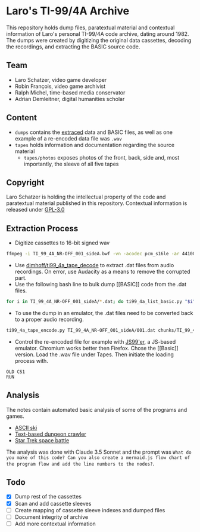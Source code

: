 # Laro's TI-99/4A Archive

This repository holds dump files, paratextual material and contextual information of Laro's personal TI-99/4A code archive, dating around 1982. The dumps were created by digitizing the original data cassettes, decoding the recordings, and extracting the BASIC source code.


## Team

- Laro Schatzer, video game developer
- Robin François, video game archivist
- Ralph Michel, time-based media conservator
- Adrian Demleitner, digital humanities scholar


## Content
- `dumps` contains the [extraced](#Extraction-Process) data and BASIC files, as well as one example of a re-encoded data file was `.wav`
- `tapes` holds information and documentation regarding the source material
    - `tapes/photos` exposes photos of the front, back, side and, most importantly, the sleeve of all five tapes


## Copyright

Laro Schatzer is holding the intellectual property of the code and paratextual material published in this repository. Contextual information is released under [GPL-3.0](LICENSE)


## Extraction Process

- Digitize cassettes to 16-bit signed wav

```bash
ffmpeg -i TI_99_4A_NR-OFF_001_sideA.bwf -vn -acodec pcm_s16le -ar 44100 -ac 2 TI_99_4A_NR-OFF_0051_sideA.wav
```

- Use  [dimhoff/ti99_4a_tape_decode](https://github.com/dimhoff/ti99_4a_tape_decode) to extract .dat files from audio recordings. On error, use Audacity as a means to remove the corrupted part.
- Use the following bash line to bulk dump [[BASIC]] code from the .dat files.

```bash
for i in TI_99_4A_NR-OFF_001_sideA/*.dat; do ti99_4a_list_basic.py "$i" > "${i/dat/bas}"; done
```

- To use the dump in an emulator, the .dat files need to be converted back to a proper audio recording.

```bash
ti99_4a_tape_encode.py TI_99_4A_NR-OFF_001_sideA/001.dat chunks/TI_99_4A_NR-OFF_001_sideA/001.wav
```

- Control the re-encoded file for example with [JS99'er](https://js99er.net/), a JS-based emulator. Chromium works better then Firefox. Chose the [[Basic]] version. Load the .wav file under Tapes. Then initiate the loading process with.

```basic
OLD CS1
RUN
```

## Analysis
The notes contain automated basic analysis of some of the programs and games.

- [ASCII ski](notes/001_sideA_001.md)
- [Text-based dungeon crawler](notes/003_sideB_018.md)
- [Star Trek space battle](notes/004_sideA_007.md)

The analysis was done with Claude 3.5 Sonnet and the prompt was `What do you make of this code? Can you also create a mermaid.js flow chart of the program flow and add the line numbers to the nodes?`.

## Todo

- [x] Dump rest of the cassettes
- [x] Scan and add cassette sleeves
- [ ] Create mapping of cassette sleeve indexes and dumped files
- [ ] Document integrity of archive
- [ ] Add more contextual information
